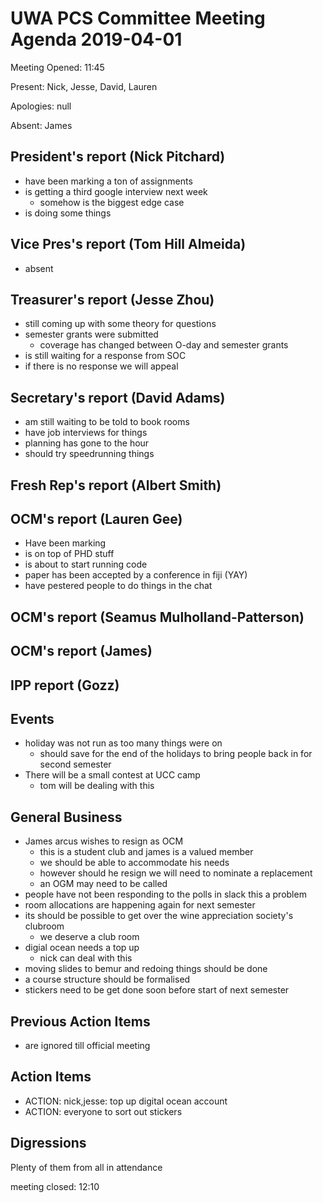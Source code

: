 # UWA PCS Committee Meeting Agenda 2019-04-01

Meeting Opened: 11:45

Present: Nick, Jesse, David, Lauren

Apologies: null

Absent: James

## President's report (Nick Pitchard)

- have been marking a ton of assignments
- is getting a third google interview next week
  - somehow is the biggest edge case
- is doing some things

## Vice Pres's report (Tom Hill Almeida)

- absent

## Treasurer's report (Jesse Zhou)

- still coming up with some theory for questions
- semester grants were submitted
  - coverage has changed between O-day and semester grants
- is still waiting for a response from SOC
- if there is no response we will appeal

## Secretary's report (David Adams)

- am still waiting to be told to book rooms
- have job interviews for things
- planning has gone to the hour
- should try speedrunning things

## Fresh Rep's report (Albert Smith)


## OCM's report (Lauren Gee)

- Have been marking
- is on top of PHD stuff
- is about to start running code
- paper has been accepted by a conference in fiji (YAY)
- have pestered people to do things in the chat

## OCM's report (Seamus Mulholland-Patterson)


## OCM's report (James)


## IPP report (Gozz)


## Events

- holiday was not run as too many things were on
  - should save for the end of the holidays to bring people back in for second semester
- There will be a small contest at UCC camp
  - tom will be dealing with this

## General Business

- James arcus wishes to resign as OCM
  - this is a student club and james is a valued member
  - we should be able to accommodate his needs
  - however should he resign we will need to nominate a replacement
  - an OGM may need to be called
- people have not been responding to the polls in slack this a problem
- room allocations are happening again for next semester
- its should be possible to get over the wine appreciation society's clubroom
  - we deserve a club room
- digial ocean needs a top up
  - nick can deal with this
- moving slides to bemur and redoing things should be done
- a course structure should be formalised
- stickers need to be get done soon before start of next semester
  

## Previous Action Items

- are ignored till official meeting

## Action Items

- ACTION: nick,jesse: top up digital ocean account
- ACTION: everyone to sort out stickers

## Digressions

Plenty of them from all in attendance

meeting closed: 12:10
